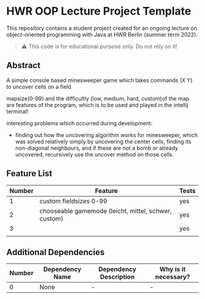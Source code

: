 # HWR OOP Lecture Project Template

[TODO]: # (Change README.md Headline to better fit to your project!)

This repository contains a student project created for an ongoing lecture on object-oriented programming with Java at HWR Berlin (summer term 2022).

> :warning: This code is for educational purpose only. Do not rely on it!

## Abstract
[TODO]: # (Write a short description of your project.)
A simple console based minesweeper game which takes commands (X Y)  to uncover cells on a field   

mapsize(0-99) and the difficultly (low, medium, hard, custom)of the map are features of the program, which is to be used and played in the intellij terminal!

interesting problems which occurred during development:  
- finding out how the uncovering algorithm works for minesweeper, which was solved relatively simply by uncovering the center cells, finding its non-diagonal 
neighbours, and if these are not a bomb or already uncovered, recursively use the uncover method on those cells.

## Feature List

[TODO]: # (For each feature implemented, add a row to the table!)

| Number | Feature                                              | Tests |
|--------|------------------------------------------------------|-------|
| 1      | custom fieldsizes 0-99                               | yes   |
| 2      | chooseable gamemode (leicht, mittel, schwer, custom) | yes   |
| 3      |                                                      | yes   |
|        |                                                      |       |


## Additional Dependencies

| Number | Dependency Name | Dependency Description | Why is it necessary? |
|--------|--------------|------------------------|----------------------|
| 0      | None         | -                      | -                    |


